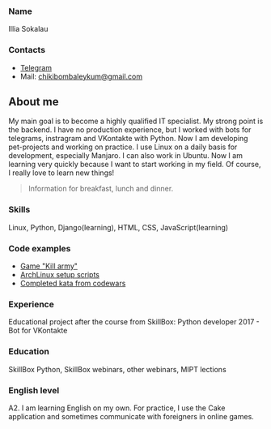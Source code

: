 ### Name

Illia Sokalau

### Contacts

* [Telegram](https://t.me/r0ck6t)
* Mail: chikibombaleykum@gmail.com

## About me

  My main goal is to become a highly qualified IT specialist. My strong point is the backend.
I have no production experience, but I worked with bots for telegrams, instragram and VKontakte
with Python. Now I am developing pet-projects and working on practice. I use Linux on a daily
basis for development, especially Manjaro. I can also work in Ubuntu. Now I am learning very
quickly because I want to start working in my field. Of course, I really love to learn new things!

>Information for breakfast, lunch and dinner.

### Skills

Linux, Python, Django(learning), HTML, CSS, JavaScript(learning)

### Code examples

* [Game "Kill army"](https://github.com/JohnnyRace/Kill_army)
* [ArchLinux setup scripts](https://github.com/JohnnyRace/arch)
* [Completed kata from codewars](https://github.com/JohnnyRace/my_codewar)

### Experience

Educational project after the course from SkillBox: Python developer 2017 - Bot for VKontakte

### Education

SkillBox Python, SkillBox webinars, other webinars, MIPT lections

### English level

A2. I am learning English on my own. For practice, I use the Cake application and sometimes communicate
with foreigners in online games.
